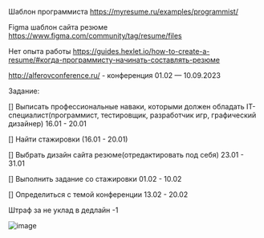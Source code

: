 Шаблон программиста https://myresume.ru/examples/programmist/

Figma шаблон сайта резюме https://www.figma.com/community/tag/resume/files

Нет опыта работы https://guides.hexlet.io/how-to-create-a-resume/#когда-программисту-начинать-составлять-резюме

http://alferovconference.ru/ - конференция 01.02 — 10.09.2023

Задание:

[] Выписать профессиональные наваки, которыми должен обладать IT-специалист(программист, тестировщик, разработчик игр, графический дизайнер) 16.01 - 20.01

[] Найти стажировки (16.01 - 20.01)

[] Выбрать дизайн сайта резюме(отредактировать под себя) 23.01 - 31.01

[] Выполнить задание со стажировки 01.02 - 10.02

[] Определиться с темой конференции 13.02 - 20.02

Штраф за не уклад в дедлайн -1

![image](https://user-images.githubusercontent.com/97913101/216916214-e27c7434-799f-405f-9eb6-aab08ce575d6.png)
